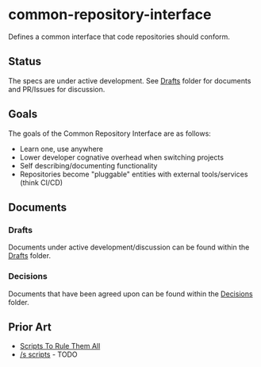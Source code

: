 # common-repository-interface

Defines a common interface that code repositories should conform.

## Status

The specs are under active development. See [Drafts](drafts/) folder for documents and PR/Issues for discussion.

## Goals

The goals of the Common Repository Interface are as follows:

* Learn one, use anywhere
* Lower developer cognative overhead when switching projects
* Self describing/documenting functionality
* Repositories become "pluggable" entities with external tools/services (think CI/CD)

## Documents

### Drafts

Documents under active development/discussion can be found within the [Drafts](drafts/) folder.

### Decisions

Documents that have been agreed upon can be found within the [Decisions](decisions/) folder.

## Prior Art

* [Scripts To Rule Them All](https://github.com/github/scripts-to-rule-them-all)
* [/s scripts](TODO) - TODO
